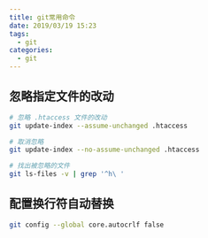 ```yaml
---
title: git常用命令
date: 2019/03/19 15:23
tags:
  - git
categories:
  - git
---
```


## 忽略指定文件的改动

```bash
# 忽略 .htaccess 文件的改动
git update-index --assume-unchanged .htaccess

# 取消忽略
git update-index --no-assume-unchanged .htaccess

# 找出被忽略的文件
git ls-files -v | grep '^h\ '
```


## 配置换行符自动替换

```bash
git config --global core.autocrlf false
```